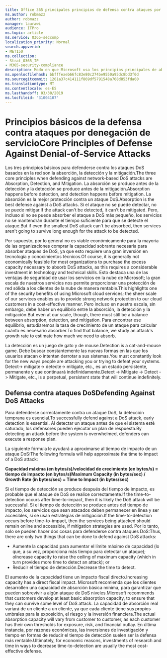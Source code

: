 ```yaml
---
title: Office 365 principales principios de defensa contra ataques por denegación de servicio
ms.author: robmazz
author: robmazz
manager: laurawi
audience: ITPro
ms.topic: article
ms.service: O365-seccomp
localization_priority: Normal
search.appverid:
- MET150
ms.collection:
- Strat_O365_IP
- M365-security-compliance
description: Modo en que Microsoft usa los principios principales de absorción, detección y mitigación en su defensa contra ataques por denegación de servicio (DoS).
ms.openlocfilehash: bbfffeaeb66fc83e80c274be9550a95dc8bd3f0d
ms.sourcegitcommit: 1261a37c414111f869df5791548a768d853fda60
ms.translationtype: MT
ms.contentlocale: es-ES
ms.lasthandoff: 03/30/2019
ms.locfileid: "31004107"
---
```

# <a name="core-principles-of-defense-against-denial-of-service-attacks"></a><span data-ttu-id="51389-103">Principios básicos de la defensa contra ataques por denegación de servicio</span><span class="sxs-lookup"><span data-stu-id="51389-103">Core Principles of Defense Against Denial-of-Service Attacks</span></span>

<span data-ttu-id="51389-104">Los tres principios básicos para defenderse contra los ataques DoS basados en la red son la absorción, la detección y la mitigación.</span><span class="sxs-lookup"><span data-stu-id="51389-104">The three core principles when defending against network-based DoS attacks are Absorption, Detection, and Mitigation.</span></span>
<span data-ttu-id="51389-105">La absorción se produce antes de la detección y la detección se produce antes de la mitigación.</span><span class="sxs-lookup"><span data-stu-id="51389-105">Absorption happens before detection, and detection happens before mitigation.</span></span> <span data-ttu-id="51389-106">La absorción es la mejor protección contra un ataque DoS.</span><span class="sxs-lookup"><span data-stu-id="51389-106">Absorption is the best defense against a DoS attacks.</span></span> <span data-ttu-id="51389-107">Si el ataque no se puede detectar, no se puede mitigar.</span><span class="sxs-lookup"><span data-stu-id="51389-107">If the attack can't be detected, it can't be mitigated.</span></span> <span data-ttu-id="51389-108">Pero, incluso si no se puede absorber el ataque a DoS más pequeño, los servicios no se mantendrán durante el tiempo suficiente para que se detecte el ataque.</span><span class="sxs-lookup"><span data-stu-id="51389-108">But if even the smallest DoS attack can't be absorbed, then services aren't going to survive long enough for the attack to be detected.</span></span>

<span data-ttu-id="51389-109">Por supuesto, por lo general no es viable económicamente para la mayoría de las organizaciones comprar la capacidad sobrante necesaria para absorber ataques de DoS, ya que esto requiere una gran inversión en tecnología y conocimientos técnicos.</span><span class="sxs-lookup"><span data-stu-id="51389-109">Of course, it is generally not economically feasible for most organizations to purchase the excess capacity necessary to absorb DoS attacks, as this requires a considerable investment in technology and technical skills.</span></span> <span data-ttu-id="51389-110">Esto destaca una de las ventajas de seguridad de usar los servicios en la nube de Microsoft; la gran escala de nuestros servicios nos permite proporcionar una protección de red sólida a los clientes de la nube de manera rentable.</span><span class="sxs-lookup"><span data-stu-id="51389-110">This highlights one of the security benefits of using Microsoft cloud services; the sheer scale of our services enables us to provide strong network protection to our cloud customers in a cost-effective manner.</span></span> <span data-ttu-id="51389-111">Pero incluso en nuestra escala, sin embargo, debe haber un equilibrio entre la absorción, la detección y la mitigación.</span><span class="sxs-lookup"><span data-stu-id="51389-111">But even at our scale, though, there must still be a balance between absorption, detection, and mitigation.</span></span> <span data-ttu-id="51389-112">Para encontrar ese equilibrio, estudiaremos la tasa de crecimiento de un ataque para calcular cuánto es necesario absorber.</span><span class="sxs-lookup"><span data-stu-id="51389-112">To find that balance, we study an attack's growth rate to estimate how much we need to absorb.</span></span>

<span data-ttu-id="51389-113">La detección es un juego de gato y de mouse.</span><span class="sxs-lookup"><span data-stu-id="51389-113">Detection is a cat-and-mouse game.</span></span> <span data-ttu-id="51389-114">Debe buscar constantemente las nuevas formas en las que los usuarios atacan o intentan derrotar a sus sistemas.</span><span class="sxs-lookup"><span data-stu-id="51389-114">You must constantly look for the new ways people are attacking you or trying to defeat your systems.</span></span> <span data-ttu-id="51389-115">Detect-> mitigate-> detecte-> mitigate, etc., es un estado persistente, permanente y que continuará indefinidamente.</span><span class="sxs-lookup"><span data-stu-id="51389-115">Detect -> Mitigate -> Detect -> Mitigate, etc., is a perpetual, persistent state that will continue indefinitely.</span></span>

## <a name="defending-against-dos-attacks"></a><span data-ttu-id="51389-116">Defensa contra ataques DoS</span><span class="sxs-lookup"><span data-stu-id="51389-116">Defending Against DoS Attacks</span></span>

<span data-ttu-id="51389-117">Para defenderse correctamente contra un ataque DoS, la detección temprana es esencial.</span><span class="sxs-lookup"><span data-stu-id="51389-117">To successfully defend against a DoS attack, early detection is essential.</span></span> <span data-ttu-id="51389-118">Al detectar un ataque antes de que el sistema esté saturado, los defensores pueden ejecutar un plan de respuesta.</span><span class="sxs-lookup"><span data-stu-id="51389-118">By detecting an attack before the system is overwhelmed, defenders can execute a response plan.</span></span>

<span data-ttu-id="51389-119">La siguiente fórmula le ayudará a aproximarse al tiempo de impacto de un ataque DoS:</span><span class="sxs-lookup"><span data-stu-id="51389-119">The following formula will help approximate the time to impact of a DoS attack:</span></span>

   <span data-ttu-id="51389-120">**Capacidad máxima (en bytes/s)/velocidad de crecimiento (en bytes/s) = tiempo de impacto (en bytes/s)**</span><span class="sxs-lookup"><span data-stu-id="51389-120">**Maximum Capacity (in bytes/sec) / Growth Rate (in bytes/sec) = Time to Impact (in bytes/sec)**</span></span>

<span data-ttu-id="51389-121">Si el tiempo de detección se produce después del tiempo de impacto, es probable que el ataque de DoS se realice correctamente.</span><span class="sxs-lookup"><span data-stu-id="51389-121">If the time-to-detection occurs after time-to-impact, then it is likely the DoS attack will be successful.</span></span> <span data-ttu-id="51389-122">Si el tiempo de detección se produce antes del tiempo de impacto, los servicios que sean atacados deben permanecer en línea y ser accesibles, si se usan estrategias de mitigación.</span><span class="sxs-lookup"><span data-stu-id="51389-122">If the time-to-detection occurs before time-to-impact, then the services being attacked should remain online and accessible, if mitigation strategies are used.</span></span> <span data-ttu-id="51389-123">Por lo tanto, solo se pueden hacer dos cosas para defenderse contra ataques DoS:</span><span class="sxs-lookup"><span data-stu-id="51389-123">Thus, there are only two things that can be done to defend against DoS attacks:</span></span>
- <span data-ttu-id="51389-124">Aumente la capacidad para aumentar el límite máximo de capacidad (lo que, a su vez, proporciona más tiempo para detectar un ataque); o</span><span class="sxs-lookup"><span data-stu-id="51389-124">Increase capacity to raise the ceiling of maximum capacity (which in turn provides more time to detect an attack); or</span></span>
- <span data-ttu-id="51389-125">Reducir el tiempo de detección.</span><span class="sxs-lookup"><span data-stu-id="51389-125">Decrease the time to detect.</span></span>

<span data-ttu-id="51389-126">El aumento de la capacidad tiene un impacto fiscal directo.</span><span class="sxs-lookup"><span data-stu-id="51389-126">Increasing capacity has a direct fiscal impact.</span></span> <span data-ttu-id="51389-127">Microsoft recomienda que los clientes desarrollen una capacidad de absorción básica mínima, para garantizar que pueden sobrevivir a algún ataque de DoS niveles.</span><span class="sxs-lookup"><span data-stu-id="51389-127">Microsoft recommends that customers develop at least basic absorption capacity, to ensure that they can survive some level of DoS attack.</span></span> <span data-ttu-id="51389-128">La capacidad de absorción real variará de un cliente a un cliente, ya que cada cliente tiene sus propios umbrales para la exposición, el riesgo y la inversión financiera.</span><span class="sxs-lookup"><span data-stu-id="51389-128">The actual absorption capacity will vary from customer to customer, as each customer has their own thresholds for exposure, risk, and financial outlay.</span></span> <span data-ttu-id="51389-129">En última instancia, por razones económicas, las inversiones de investigación y tiempo en formas de reducir el tiempo de detección suelen ser la defensa más rentable.</span><span class="sxs-lookup"><span data-stu-id="51389-129">Ultimately, for economic reasons, investments of research and time in ways to decrease time-to-detection are usually the most cost-effective defense.</span></span>
